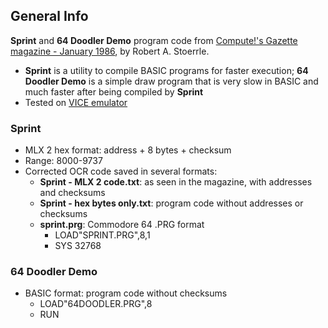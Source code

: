 ## General Info
**Sprint** and **64 Doodler Demo** program code from [Compute!'s Gazette magazine - January 1986](https://archive.org/details/1986-01-computegazette/page/n73/), by Robert A. Stoerrle.
* **Sprint** is a utility to compile BASIC programs for faster execution; **64 Doodler Demo** is a simple draw program that is very slow in BASIC and much faster after being compiled by **Sprint**
* Tested on [VICE emulator](https://vice-emu.sourceforge.io/)

### Sprint
* MLX 2 hex format: address + 8 bytes + checksum
* Range: 8000-9737
* Corrected OCR code saved in several formats:
  * **Sprint - MLX 2 code.txt**: as seen in the magazine, with addresses and checksums
  * **Sprint - hex bytes only.txt**: program code without addresses or checksums
  * **sprint.prg**: Commodore 64 .PRG format
    * LOAD"SPRINT.PRG",8,1
    * SYS 32768

### 64 Doodler Demo
* BASIC format: program code without checksums
  * LOAD"64DOODLER.PRG",8
  * RUN

